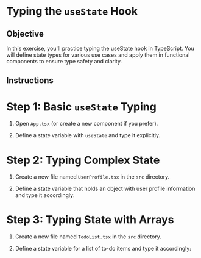 # Typing the `useState` Hook
## Objective
In this exercise, you'll practice typing the useState hook in TypeScript. You will define state types for various use cases and apply them in functional components to ensure type safety and clarity.

## Instructions
# Step 1: Basic `useState` Typing
1. Open `App.tsx` (or create a new component if you prefer).

2. Define a state variable with `useState` and type it explicitly.

# Step 2: Typing Complex State
1. Create a new file named `UserProfile.tsx` in the `src` directory.

2. Define a state variable that holds an object with user profile information and type it accordingly:

# Step 3: Typing State with Arrays
1. Create a new file named `TodoList.tsx` in the `src` directory.

2. Define a state variable for a list of to-do items and type it accordingly:
